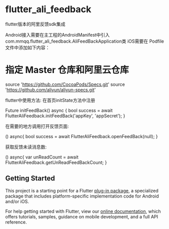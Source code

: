 # flutter_ali_feedback

flutter版本的阿里反馈sdk集成

Android接入需要在主工程的AndroidManifest中引入com.mmqq.flutter_ali_feedback.AliFeedBackApplication类
iOS需要在 Podfile 文件中添加如下内容：
# 指定 Master 仓库和阿里云仓库
source 'https://github.com/CocoaPods/Specs.git'
source 'https://github.com/aliyun/aliyun-specs.git'

flutter中使用方法:
在首页initState方法中注册

 Future<void> initFeedBack() async {
    bool  success = await FlutterAliFeedback.initFeedBack('appKey', 'appSecret');
 }
 
在需要的地方调用打开反馈页面:

() async{
    bool success = await FlutterAliFeedback.openFeedBack(null);
 }

获取反馈未读消息数:

() async{
    var unReadCount = await FlutterAliFeedback.getUnReadFeedBackCount;
 }
 

## Getting Started

This project is a starting point for a Flutter
[plug-in package](https://flutter.dev/developing-packages/),
a specialized package that includes platform-specific implementation code for
Android and/or iOS.

For help getting started with Flutter, view our 
[online documentation](https://flutter.dev/docs), which offers tutorials, 
samples, guidance on mobile development, and a full API reference.
